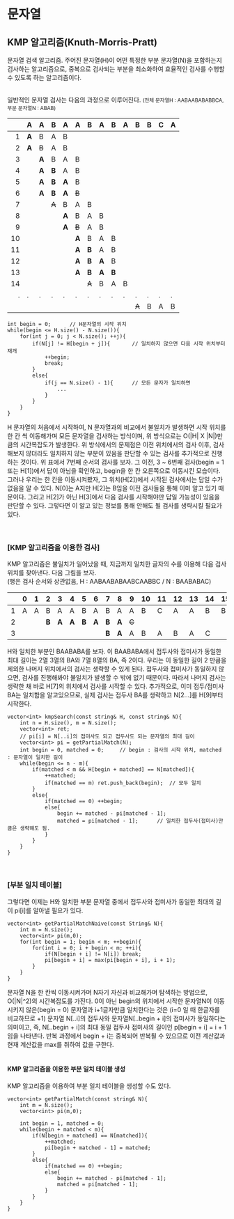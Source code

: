 # <strong>문자열</strong>
## <strong>KMP 알고리즘(Knuth-Morris-Pratt)</strong>
<p>문자열 검색 알고리즘. 주어진 문자열(H)이 어떤 특정한 부분 문자열(N)을 포함하는지 검사하는 알고리즘으로, 중복으로 검사되는 부분을 최소화하여 효율적인 검사를 수행할 수 있도록 하는 알고리즘이다.</p>

<br/>일반적인 문자열 검사는 다음의 과정으로 이루어진다. <small>(전체 문자열H : AABAABABABBCA, 부분 문자열N : ABAB)</small>


| |A|A|B|A|A|B|A|B|A|B|B|C|A|
|---:|---|---|---|---|---|---|---|---|---|---|---|---|---|
|1|**A**|B|A|B|
|2|**A**|~~B~~|A|B|
|3| |**A**|B|A|B|
|4| |**A**|**B**|A|B|
|5| |**A**|**B**|**A**|B|
|6| |**A**|**B**|**A**|~~B~~|
|7| | |~~A~~|B|A|B|
|8| | | |**A**|B|A|B|
|9| | | |**A**|~~B~~|A|B|
|10| | | | |**A**|B|A|B|
|11| | | | |**A**|**B**|A|B|
|12| | | | |**A**|**B**|**A**|B|
|13| | | | |**A**|**B**|**A**|**B**|
|14| | | | | |~~A~~|B|A|B|
|.|.|.|.|.|.|.|.|.|.|.|.|.|.|
| | | | | | | | | | |~~A~~|B|A|B|

```
int begin = 0;      // H문자열의 시작 위치
while(begin <= H.size() - N.size()){
    for(int j = 0; j < N.size(); ++j){
        if(N[j] != H[begin + j]){       // 일치하지 않으면 다음 시작 위치부터 재개
            ++begin;
            break;
        }
        else{
            if(j == N.size() - 1){      // 모든 문자가 일치하면
                ...
            }
        }
    }
}
```
<p>H 문자열의 처음에서 시작하여, N 문자열과의 비교에서 불일치가 발생하면 시작 위치를 한 칸 씩 이동해가며 모든 문자열을 검사하는 방식이며, 위 방식으로는 O(|H| X |N|)만큼의 시간복잡도가 발생한다. 위 방식에서의 문제점은 이전 위치에서의 검사 이후, 검사해보지 않더라도 일치하지 않는 부분이 있음을 판단할 수 있는 검사를 추가적으로 진행하는 것이다. 위 표에서 7번째 순서의 검사를 보자. 그 이전, 3 ~ 6번째 검사(begin = 1 또는 H[1])에서 답이 아님을 확인하고, begin을 한 칸 오른쪽으로 이동시킨 모습이다. 그러나 우리는 한 칸을 이동시켜봤자, 그 위치(H[2])에서 시작된 검사에서는 답일 수가 없음을 알 수 있다. N[0]는 A지만 H[2]는 B임을 이전 검사들을 통해 이미 알고 있기 때문이다. 그리고 H[2]가 아닌 H[3]에서 다음 검사를 시작해야만 답일 가능성이 있음을 판단할 수 있다. 그렇다면 이 알고 있는 정보를 통해 안해도 될 검사를 생략시킬 필요가 있다.</p>
<br/>

### **[KMP 알고리즘을 이용한 검사]**
<p> KMP 알고리즘은 불일치가 일어났을 때, 지금까지 일치한 글자의 수를 이용해 다음 검사 위치를 찾아낸다. 다음 그림을 보자. <br/>(행은 검사 순서와 상관없음, H : AABAABABAABCAABBC / N : BAABABAC)</p>

| |0|1|2|3|4|5|6|7|8|9|10|11|12|13|14|15|16|
|---|---|---|---|---|---|---|---|---|---|---|---|---|---|---|---|---|---|
|1|A|A|B|A|A|B|A|B|A|A|B|C|A|A|B|B|C|
|2| | |**B**|**A**|**A**|**B**|**A**|**B**|**A**|~~C~~|| | | | | | |
|3| | | | | | | |**B**|**A**|A|B|A|B|A|C|

<p>H와 일치한 부분인 BAABABA를 보자. 이 BAABABA에서 접두사와 접미사가 동일한 최대 길이는 2열 3열의 BA와 7열 8열의 BA, 즉 2이다. 우리는 이 동일한 길이 2 만큼을 제외한 나머지 위치에서의 검사는 생략할 수 있게 된다. 접두사와 접미사가 동일하지 않으면, 검사를 진행해봐야 불일치가 발생할 수 밖에 없기 때문이다. 따라서 나머지 검사는 생략한 채 바로 H[7]의 위치에서 검사를 시작할 수 있다. 추가적으로, 이미 접두/접미사 BA는 일치함을 알고있으므로, 실제 검사는 접두사 BA를 생략하고 N[2...]를 H[9]부터 시작한다.</p>

```
vector<int> kmpSearch(const string& H, const string& N){
    int n = H.size(), m = N.size();
    vector<int> ret;
    // pi[i] = N[..i]의 접미사도 되고 접두사도 되는 문자열의 최대 길이
    vector<int> pi = getPartialMatch(N);
    int begin = 0, matched = 0;     // begin : 검사의 시작 위치, matched : 문자열이 일치한 길이
    while(begin <= n - m){
        if(matched < m && H[begin + matched] == N[matched]){
            ++matched;
            if(matched == m) ret.push_back(begin);  // 모두 일치
        }
        else{
            if(matched == 0) ++begin;
            else{
                begin += matched - pi[matched - 1];
                matched = pi[matched - 1];      // 일치한 접두사(접미사)만큼은 생략해도 됨.
            }
        }
    }
}
```
<br/>

### **[부분 일치 테이블]**
<p> 그렇다면 이제는 H와 일치한 부분 문자열 중에서 접두사와 접미사가 동일한 최대의 길이 pi[i]를 알아낼 필요가 있다. </p>

```
vector<int> getPartialMatchNaive(const String& N){
    int m = N.size();
    vector<int> pi(m,0);
    for(int begin = 1; begin < m; ++begin){
        for(int i = 0; i + begin < m; ++i){
            if(N[begin + i] != N[i]) break;
            pi[begin + i] = max(pi[begin + i], i + 1);
        }
    }
}
```
문자열 N을 한 칸씩 이동시켜가며 N자기 자신과 비교해가며 탐색하는 방법으로, O(|N|^2)의 시간복잡도를 가진다.
0이 아닌 begin의 위치에서 시작한 문자열N이 이동시키지 않은(begin = 0) 문자열과 i+1글자만큼 일치한다는 것은 (i=0 일 때 한글자를 비교하므로 +1) 문자열 N[..i]의 접두사와 문자열N[..begin + i]의 접미사가 동일하다는 의미이고, 즉, N[..begin + i]의 최대 동일 접두사 접미사의 길이인 p[begin + i] = i + 1임을 나타낸다. 반복 과정에서 begin + i는 중복되어 반복될 수 있으므로 이전 계산값과 현재 계산값을 max를 취하여 값을 구한다.
<br/><br/>

#### **KMP 알고리즘을 이용한 부분 일치 테이블 생성**
KMP 알고리즘을 이용하여 부분 일치 테이블을 생성할 수도 있다.

```
vector<int> getPartialMatch(const string& N){
    int m = N.size();
    vector<int> pi(m,0);
    
    int begin = 1, matched = 0;
    while(begin + matched < m){
        if(N[begin + matched] == N[matched]){
            ++matched;
            pi[begin + matched - 1] = matched;
        }
        else{
            if(matched == 0) ++begin;
            else{
                begin += matched - pi[matched - 1];
                matched = pi[matched - 1];
            }
        }
    }
}


